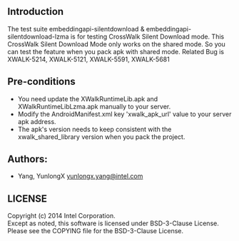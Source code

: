 ## Introduction

The test suite embeddingapi-silentdownload & embeddingapi-silentdownload-lzma is for testing CrossWalk Silent Download mode. This CrossWalk Silent Download Mode only works on the shared mode. So you can test the feature when you pack apk with shared mode. Related Bug is XWALK-5214, XWALK-5121, XWALK-5591, XWALK-5681

## Pre-conditions

* You need update the XWalkRuntimeLib.apk and XWalkRuntimeLibLzma.apk manually to your server.
* Modify the AndroidManifest.xml key 'xwalk_apk_url' value to your server apk address.
* The apk's version needs to keep consistent with the xwalk_shared_library version when you pack the project.


## Authors:

* Yang, YunlongX <yunlongx.yang@intel.com>


## LICENSE

Copyright (c) 2014 Intel Corporation.<br/>
Except as noted, this software is licensed under BSD-3-Clause License.<br/>
Please see the COPYING file for the BSD-3-Clause License.
